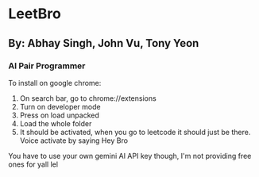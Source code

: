 # LeetBro
## By: Abhay Singh, John Vu, Tony Yeon

### AI Pair Programmer

To install on google chrome:
1. On search bar, go to chrome://extensions
2. Turn on developer mode
3. Press on load unpacked
4. Load the whole folder
5. It should be activated, when you go to leetcode it should just be there. Voice activate by saying Hey Bro

You have to use your own gemini AI API key though, I'm not providing free ones for yall lel
